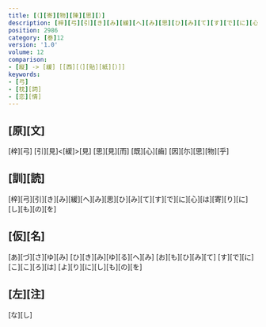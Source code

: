 ```yaml
---
title: [（][寄][物][陳][思][）]
description: [梓][弓][引][き][み][緩][へ][み][思][ひ][み][て][す][で][に][心][は][寄][り][に][し][も][の][を]
position: 2986
category: [巻]12
version: '1.0'
volume: 12
comparison:
- [縦] -> [緩] [[西][（][貼][紙][）]]
keywords:
- [弓]
- [枕][詞]
- [恋][情]
---
```


## [原][文]

[梓][弓] [引][見]<[緩]>[見] [思][見][而] [既][心][齒] [因][尓][思][物][乎]

## [訓][読]

[梓][弓][引][き][み][緩][へ][み][思][ひ][み][て][す][で][に][心][は][寄][り][に][し][も][の][を]

## [仮][名]

[あ][づ][さ][ゆ][み] [ひ][き][み][ゆ][る][へ][み] [お][も][ひ][み][て] [す][で][に][こ][こ][ろ][は] [よ][り][に][し][も][の][を]

## [左][注]

[な][し]
